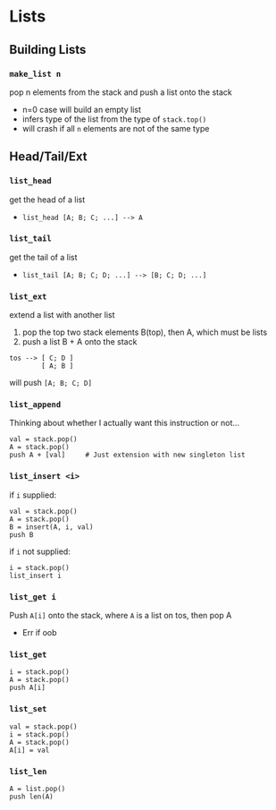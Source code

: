 # Lists

## Building Lists

### `make_list n`

pop n elements from the stack and push a list onto the stack
* n=0 case will build an empty list
* infers type of the list from the type of `stack.top()`
* will crash if all `n` elements are not of the same type

## Head/Tail/Ext

### `list_head`

get the head of a list
  * `list_head [A; B; C; ...] --> A`


### `list_tail`

get the tail of a list
  * `list_tail [A; B; C; D; ...] --> [B; C; D; ...]`


### `list_ext`

extend a list with another list
1. pop the top two stack elements B(top), then A, which must be lists
2. push a list B + A onto the stack

```
tos --> [ C; D ]
        [ A; B ]
```
will push `[A; B; C; D]`

### `list_append`
Thinking about whether I actually want this instruction or not...

```
val = stack.pop()
A = stack.pop()
push A + [val]     # Just extension with new singleton list
```

### `list_insert <i>`

if `i` supplied:
```
val = stack.pop()
A = stack.pop()
B = insert(A, i, val)
push B
```

if `i` not supplied:
```
i = stack.pop()
list_insert i
```

### `list_get i`

Push `A[i]` onto the stack, where `A` is a list on tos, then pop A
* Err if oob

### `list_get`

```
i = stack.pop()
A = stack.pop()
push A[i]
```

### `list_set`

```
val = stack.pop()
i = stack.pop()
A = stack.pop()
A[i] = val
```

### `list_len`
```
A = list.pop()
push len(A)
```
